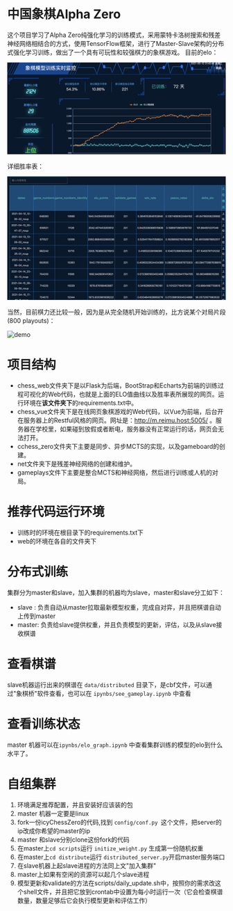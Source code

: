 # 中国象棋Alpha Zero

这个项目学习了Alpha Zero纯强化学习的训练模式，采用蒙特卡洛树搜索和残差神经网络相结合的方式，使用TensorFlow框架，进行了Master-Slave架构的分布式强化学习训练，做出了一个具有可玩性和较强棋力的象棋游戏。
目前的elo：

![elo](imgs/elos.png)

详细胜率表：

![table](imgs/table.png)

当然，目前棋力还比较一般，因为是从完全随机开始训练的，比方说某个对局片段(800 playouts)：

![demo](imgs/demo.gif)

# 项目结构
- chess_web文件夹下是以Flask为后端，BootStrap和Echarts为前端的训练过程可视化的Web代码，也就是上面的ELO值曲线以及胜率表所展现的网页。运行环境在**该文件夹下**的requirements.txt中。
- chess_vue文件夹下是在线网页象棋游戏的Web代码，以Vue为前端，后台开在服务器上的Restful风格的网页。网址是：http://m.reimu.host:5005/ 。服务器在学校里，如果碰到放假或者断电，服务器没有正常运行的话，网页会无法打开。
- cchess_zero文件夹下主要是同步、异步MCTS的实现，以及gameboard的创建。
- net文件夹下是残差神经网络的创建和维护。
- gameplays文件下主要是整合MCTS和神经网络，然后进行训练或人机的对局。


# 推荐代码运行环境
* 训练时的环境在根目录下的requirements.txt下
* web的环境在各自的文件夹下


# 分布式训练
集群分为master和slave，加入集群的机器均为slave，master和slave分工如下：
* slave : 负责自动从master拉取最新模型权重，完成自对弈，并且把棋谱自动上传到master
* master: 负责给slave提供权重，并且负责模型的更新，评估，以及从slave接收棋谱


# 查看棋谱
slave机器运行出来的棋谱在 ```data/distributed``` 目录下，是cbf文件，可以通过"象棋桥"软件查看，也可以在 ``` ipynbs/see_gameplay.ipynb ``` 中查看

# 查看训练状态
master 机器可以在```ipynbs/elo_graph.ipynb``` 中查看集群训练的模型的elo到什么水平了。

# 自组集群
1. 环境满足推荐配置，并且安装好应该装的包
2. master 机器一定要是linux
3. fork一份icyChessZero的代码,找到 ``` config/conf.py  ```这个文件，把server的ip改成你希望的master的ip
4. master 和slave分别clone这份fork的代码
5. 在master上```cd scripts```运行 ``` initize_weight.py ``` 生成第一份随机权重
6. 在master上```cd distribute```运行 ```distributed_server.py```开启master服务端口
7. 在slave机器上起slave进程的方法同上文"加入集群"
8. master上如果有空闲的资源可以起几个slave进程
9.  模型更新和validate的方法在scripts/daily_update.sh中，按照你的需求改这个shell文件，并且把它放到crontab中设置为每小时运行一次（它会检查棋谱数量，数量足够后它会执行模型更新和评估工作）

